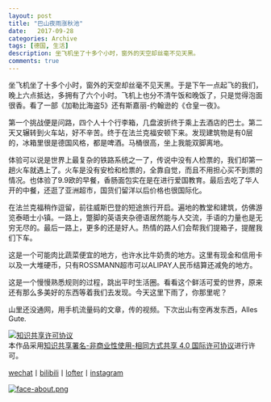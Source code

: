 ```yaml
---
layout: post
title: "巴山夜雨涨秋池"
date:   2017-09-28
categories: Archive
tags: [德国, 生活]
description: 坐飞机坐了十多个小时，窗外的天空却丝毫不见天黑。
comments: true
---
```



坐飞机坐了十多个小时，窗外的天空却丝毫不见天黑。于是下午一点起飞的我们，晚上六点抵达，多拥有了六个小时。飞机上也分不清午饭和晚饭了，只是觉得泡面很香。看了一部《加勒比海盗5》还有斯嘉丽-约翰逊的《仓皇一夜》。


第一个挑战便是问路，四个人十个行李箱，几盘波折终于乘上去酒店的巴士。第二天又辗转到火车站，好不辛苦。终于在法兰克福安顿下来。发现建筑物是有0层的，冰箱里很是德国风格，都是啤酒。马桶很高，坐上我能双脚离地。

体验可以说是世界上最复杂的铁路系统之一了，传说中没有人检票的，我们却第一趟火车就遇上了。火车是没有安检和检票的，全靠自觉，而且不用担心买不到票的情况。也体验了9.9欧的早餐，香肠面包实在是在进行爱国教育。最后去吃了华人开的中餐，还逛了亚洲超市，国货们留洋以后价格也很国际化。

在法兰克福稍作逗留，前往威斯巴登的短途旅行开启。遍地的教堂和建筑，仿佛游览泰晤士小镇。一路上，蹩脚的英语夹杂德语居然能与人交流，手语的力量也是无穷无尽的。最后一路上，更多的还是好人。热情的路人们会帮我们提箱子，提醒我们下车。

这是一个可能肉比蔬菜便宜的地方，也许水比牛奶贵的地方。这里有现金和信用卡以及一大堆硬币，只有ROSSMANN超市可以ALIPAY人民币结算还减免的地方。

这是一个慢慢熟悉规则的过程，跳出平时生活圈。看看这个鲜活可爱的世界，原来还有那么多美好的东西等着我们去发现。今天这里下雨了，你那里呢？

山里还没通网，用手机流量码的文章，传的视频。下次出山有空再发东西，Alles Gute.

<a rel="license" href="http://creativecommons.org/licenses/by-nc-sa/4.0/"><img alt="知识共享许可协议" style="border-width:0" src="https://i.creativecommons.org/l/by-nc-sa/4.0/88x31.png" /></a><br />本作品采用<a rel="license" href="http://creativecommons.org/licenses/by-nc-sa/4.0/">知识共享署名-非商业性使用-相同方式共享 4.0 国际许可协议</a>进行许可。

[wechat](http://mp.weixin.qq.com/s?__biz=MzIxMTM4NTM0Nw==&mid=100000449&idx=1&sn=0b1c290b2253f7c71fbcf8cafd946a3f&chksm=17576fad2020e6bba7ce49ba5a5e8affabb8ffb9a37afe25a4d070d3abc88b65b5f004da6fc3#rd)丨[bilibili](https://space.bilibili.com/5041218/#/)丨[lofter](http://thentrue.lofter.com)丨[instagram](https://www.instagram.com/thentrue001/)

[![face-about.png](https://i.loli.net/2018/07/20/5b5189a0488a6.png)](https://i.loli.net/2018/07/20/5b5189a0488a6.png)

